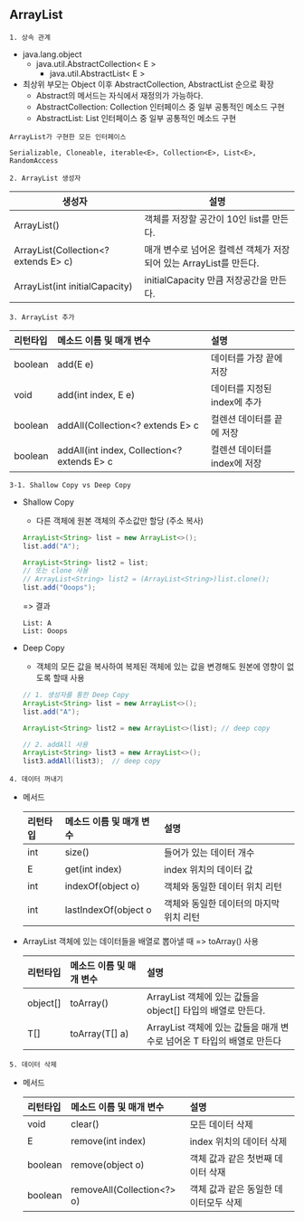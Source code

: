 ## ArrayList
`1. 상속 관계`
- java.lang.object
  - java.util.AbstractCollection< E >
    - java.util.AbstractList< E >
- 최상위 부모는 Object 이후 AbstractCollection, AbstractList 순으로 확장
  - Abstract의 메서드는 자식에서 재정의가 가능하다.
  - AbstractCollection: Collection 인터페이스 중 일부 공통적인 메소드 구현
  - AbstractList: List 인터페이스 중 일부 공통적인 메소드 구현
    
`ArrayList가 구현한 모든 인터페이스`
~~~
Serializable, Cloneable, iterable<E>, Collection<E>, List<E>, RandomAccess 
~~~

`2. ArrayList 생성자`

| 생성자                                  | 설명                                         |
|--------------------------------------|--------------------------------------------|
| ArrayList()                          | 객체를 저장할 공간이 10인 list를 만든다.                 |
| ArrayList(Collection<? extends E> c) | 매개 변수로 넘어온 컬렉션 객체가 저장되어 있는 ArrayList를 만든다. |
| ArrayList(int initialCapacity)       | initialCapacity 만큼 저장공간을 만든다.              |

`3. ArrayList 추가`

| 리턴타입    | 메소드 이름 및 매개 변수                              | 설명                 |
|:--------|:--------------------------------------------|:-------------------|
| boolean | add(E e)                                    | 데이터를 가장 끝에 저장      |
| void    | add(int index, E e)                         | 데이터를 지정된 index에 추가 |
| boolean | addAll(Collection<? extends E> c            | 컬렌션 데이터를 끝에 저장     |
| boolean | addAll(int index, Collection<? extends E> c | 컬렌션 데이터를 index에 저장 |


`3-1. Shallow Copy vs Deep Copy`
- Shallow Copy
  - 다른 객체에 원본 객체의 주소값만 할당 (주소 복사)
  ~~~ java
  ArrayList<String> list = new ArrayList<>();
  list.add("A");

  ArrayList<String> list2 = list;
  // 또는 clone 사용
  // ArrayList<String> list2 = (ArrayList<String>)list.clone();
  list.add("Ooops");
  ~~~
  => 결과
  ~~~
  List: A
  List: Ooops 
  ~~~
  
- Deep Copy
  - 객체의 모든 값을 복사하여 복제된 객체에 있는 값을 변경해도 원본에 영향이 없도록 할때 사용
  ~~~ java
  // 1. 생성자를 통한 Deep Copy
  ArrayList<String> list = new ArrayList<>();
  list.add("A");
  
  ArrayList<String> list2 = new ArrayList<>(list); // deep copy
  
  // 2. addAll 사용
  ArrayList<String> list3 = new ArrayList<>();
  list3.addAll(list3);  // deep copy
  ~~~

`4. 데이터 꺼내기`
- 메서드
    
    | 리턴타입    | 메소드 이름 및 매개 변수       | 설명                     |
    |:--------|:---------------------|:-----------------------|
    | int | size()               | 들어가 있는 데이터 개수          |
    | E    | get(int index)       | index 위치의 데이터 값        |
    | int | indexOf(object o)    | 객체와 동일한 데이터 위치 리턴      |
    | int | lastIndexOf(object o | 객체와 동일한 데이터의 마지막 위치 리턴 |
- ArrayList 객체에 있는 데이터들을 배열로 뽑아낼 때 => toArray() 사용

  | 리턴타입     | 메소드 이름 및 매개 변수 | 설명                                            |
  |:---------|:---------------|:----------------------------------------------|
  | object[] | toArray()      | ArrayList 객체에 있는 값들을 object[] 타입의 배열로 만든다.    |
  | <T> T[]  | toArray(T[] a) | ArrayList 객체에 있는 값들을 매개 변수로 넘어온 T 타입의 배열로 만든다 |

`5. 데이터 삭제`
- 메서드

  | 리턴타입    | 메소드 이름 및 매개 변수             | 설명                    |
  |:--------|:---------------------------|:----------------------|
  | void    | clear()                    | 모든 데이터 삭제             |
  | E       | remove(int index)          | index 위치의 데이터 삭제      |
  | boolean | remove(object o)           | 객체 값과 같은 첫번째 데이터 삭재   |
  | boolean     | removeAll(Collection<?> o) | 객체 값과 같은 동일한 데이터모두 삭제 |